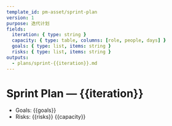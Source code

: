 ```yaml
---
template_id: pm-asset/sprint-plan
version: 1
purpose: 迭代计划
fields:
  iteration: { type: string }
  capacity: { type: table, columns: [role, people, days] }
  goals: { type: list, items: string }
  risks: { type: list, items: string }
outputs:
  - plans/sprint-{{iteration}}.md
---
```


# Sprint Plan — {{iteration}}

- Goals: {{goals}}
- Risks: {{risks}}
  {{capacity}}
